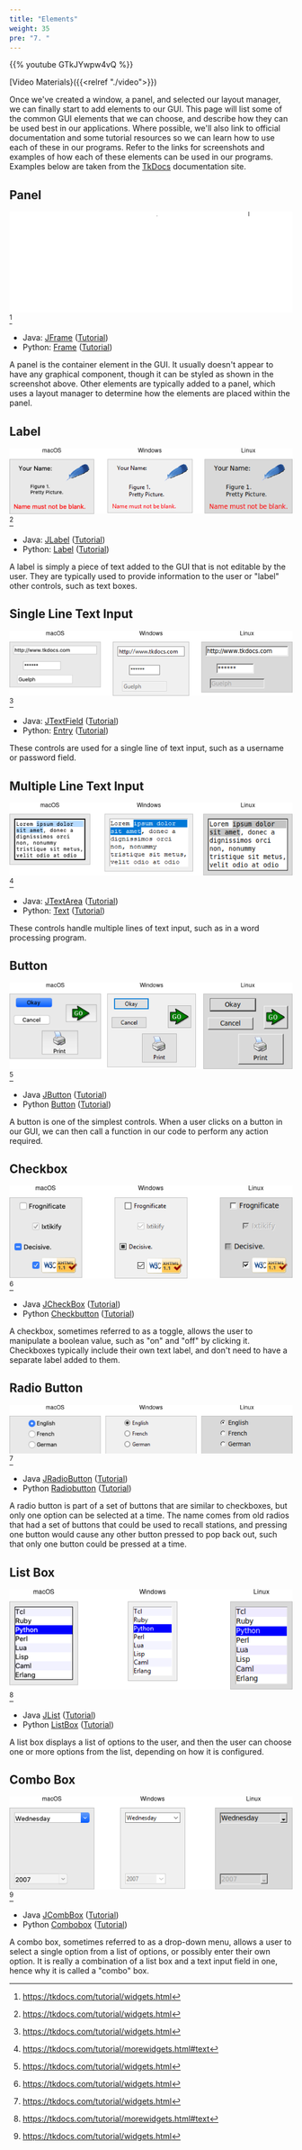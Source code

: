 ```yaml
---
title: "Elements"
weight: 35
pre: "7. "
---
```


{{% youtube GTkJYwpw4vQ %}}

[Video Materials}({{<relref "./video">}})

Once we've created a window, a panel, and selected our layout manager, we can finally start to add elements to our GUI. This page will list some of the common GUI elements that we can choose, and describe how they can be used best in our applications. Where possible, we'll also link to official documentation and some tutorial resources so we can learn how to use each of these in our programs. Refer to the links for screenshots and examples of how each of these elements can be used in our programs. Examples below are taken from the [TkDocs](https://tkdocs.com/tutorial/index.html) documentation site. 

## Panel

![Frame](/images/9/w_frame.png)[^1]

[^1]: https://tkdocs.com/tutorial/widgets.html

* Java: [JFrame](https://docs.oracle.com/javase/8/docs/api/javax/swing/JFrame.html) ([Tutorial](https://docs.oracle.com/javase/tutorial/uiswing/components/frame.html))
* Python: [Frame](https://tkdocs.com/tutorial/widgets.html#frame) ([Tutorial](https://www.geeksforgeeks.org/python-tkinter-frame-widget/?ref=lbp))

A panel is the container element in the GUI. It usually doesn't appear to have any graphical component, though it can be styled as shown in the screenshot above. Other elements are typically added to a panel, which uses a layout manager to determine how the elements are placed within the panel. 

## Label

![Label](/images/9/w_label.png)[^1]

* Java: [JLabel](https://docs.oracle.com/javase/8/docs/api/javax/swing/JLabel.html) ([Tutorial](https://docs.oracle.com/javase/tutorial/uiswing/components/label.html))
* Python: [Label](https://tkdocs.com/tutorial/widgets.html#label) ([Tutorial](https://www.geeksforgeeks.org/python-tkinter-label/))

A label is simply a piece of text added to the GUI that is not editable by the user. They are typically used to provide information to the user or "label" other controls, such as text boxes.

## Single Line Text Input

![Entry](/images/9/w_entry.png)[^1]

* Java: [JTextField](https://docs.oracle.com/javase/8/docs/api/javax/swing/JTextField.html) ([Tutorial](https://docs.oracle.com/javase/tutorial/uiswing/components/textfield.html))
* Python: [Entry](https://tkdocs.com/tutorial/widgets.html#entry) ([Tutorial](https://www.geeksforgeeks.org/python-tkinter-entry-widget/))

These controls are used for a single line of text input, such as a username or password field. 

## Multiple Line Text Input

![Text](/images/9/w_text.png)[^2]

[^2]: https://tkdocs.com/tutorial/morewidgets.html#text

* Java: [JTextArea](https://docs.oracle.com/javase/8/docs/api/javax/swing/JTextArea.html) ([Tutorial](https://docs.oracle.com/javase/tutorial/uiswing/components/textarea.html))
* Python: [Text](https://tkdocs.com/tutorial/text.html) ([Tutorial](https://www.geeksforgeeks.org/python-tkinter-text-widget/))

These controls handle multiple lines of text input, such as in a word processing program.

## Button

![Button](/images/9/w_button.png)[^1]

* Java [JButton](https://docs.oracle.com/javase/8/docs/api/javax/swing/JButton.html) ([Tutorial](https://docs.oracle.com/javase/tutorial/uiswing/components/button.html))
* Python [Button](https://tkdocs.com/tutorial/widgets.html#button) ([Tutorial](https://www.geeksforgeeks.org/python-creating-a-button-in-tkinter/))

A button is one of the simplest controls. When a user clicks on a button in our GUI, we can then call a function in our code to perform any action required.

## Checkbox

![Checkbutton](/images/9/w_checkbutton.png)[^1]

* Java [JCheckBox](https://docs.oracle.com/javase/8/docs/api/javax/swing/JCheckBox.html) ([Tutorial](https://docs.oracle.com/javase/tutorial/uiswing/components/button.html))
* Python [Checkbutton](https://tkdocs.com/tutorial/widgets.html#checkbutton) ([Tutorial](https://www.geeksforgeeks.org/python-tkinter-checkbutton-widget/?ref=lbp))

A checkbox, sometimes referred to as a toggle, allows the user to manipulate a boolean value, such as "on" and "off" by clicking it. Checkboxes typically include their own text label, and don't need to have a separate label added to them.

## Radio Button

![Radiobutton](/images/9/w_radiobutton.png)[^1]

* Java [JRadioButton](https://docs.oracle.com/javase/8/docs/api/javax/swing/JRadioButton.html) ([Tutorial](https://docs.oracle.com/javase/tutorial/uiswing/components/button.html))
* Python [Radiobutton](https://tkdocs.com/tutorial/widgets.html#radiobutton) ([Tutorial](https://www.geeksforgeeks.org/radiobutton-in-tkinter-python/?ref=lbp))

A radio button is part of a set of buttons that are similar to checkboxes, but only one option can be selected at a time. The name comes from old radios that had a set of buttons that could be used to recall stations, and pressing one button would cause any other button pressed to pop back out, such that only one button could be pressed at a time. 

## List Box

![Listbox](/images/9/w_listbox.png)[^2]

* Java [JList](https://docs.oracle.com/javase/8/docs/api/javax/swing/JList.html) ([Tutorial](https://docs.oracle.com/javase/tutorial/uiswing/components/list.html))
* Python [ListBox](https://tkdocs.com/tutorial/morewidgets.html#listbox) ([Tutorial](https://www.geeksforgeeks.org/python-tkinter-listbox-widget/?ref=lbp))

A list box displays a list of options to the user, and then the user can choose one or more options from the list, depending on how it is configured.

## Combo Box

![Combobox](/images/9/w_combobox.png)[^1]

* Java [JCombBox](https://docs.oracle.com/javase/8/docs/api/javax/swing/JComboBox.html) ([Tutorial](https://docs.oracle.com/javase/tutorial/uiswing/components/combobox.html))
* Python [Combobox](https://tkdocs.com/tutorial/morewidgets.html#listbox) ([Tutorial](https://www.geeksforgeeks.org/combobox-widget-in-tkinter-python/?ref=lbp))

A combo box, sometimes referred to as a drop-down menu, allows a user to select a single option from a list of options, or possibly enter their own option. It is really a combination of a list box and a text input field in one, hence why it is called a "combo" box. 

